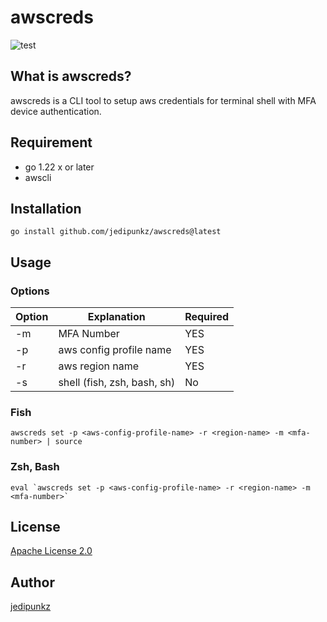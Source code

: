 # awscreds

![test](https://github.com/jedipunkz/awscreds/actions/workflows/ci.yml/badge.svg)
## What is awscreds?

awscreds is a CLI tool to setup aws credentials for terminal shell with MFA device authentication.

## Requirement

- go 1.22 x or later
- awscli

## Installation

```shell
go install github.com/jedipunkz/awscreds@latest
```

## Usage

### Options

| Option | Explanation             | Required |
|--------|-------------------------|--------|
| -m     | MFA Number              | YES    |
| -p     | aws config profile name | YES    |
| -r     | aws region name         | YES    |
| -s     | shell (fish, zsh, bash, sh) | No |

### Fish

```shell
awscreds set -p <aws-config-profile-name> -r <region-name> -m <mfa-number> | source
```

### Zsh, Bash

```shell
eval `awscreds set -p <aws-config-profile-name> -r <region-name> -m <mfa-number>`
```

## License

[Apache License 2.0](https://github.com/jedipunkz/awscreds/blob/main/LICENSE)

## Author

[jedipunkz](https://twitter.com/jedipunkz)

